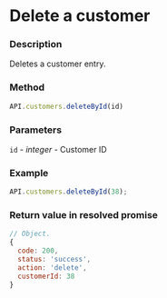 # Delete a customer

### Description

Deletes a customer entry.

### Method

```js
API.customers.deleteById(id)
```

### Parameters
`id` - *integer* - Customer ID

### Example

```js
API.customers.deleteById(38);
```

### Return value in resolved promise

```js
// Object.
{
  code: 200,
  status: 'success',
  action: 'delete',
  customerId: 38
}
```
